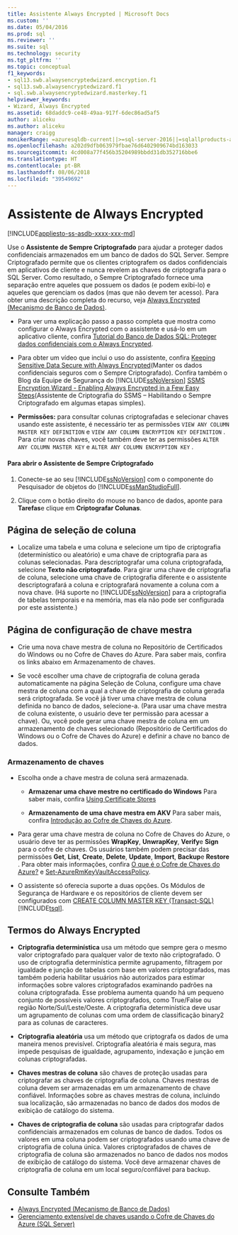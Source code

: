 ```yaml
---
title: Assistente Always Encrypted | Microsoft Docs
ms.custom: ''
ms.date: 05/04/2016
ms.prod: sql
ms.reviewer: ''
ms.suite: sql
ms.technology: security
ms.tgt_pltfrm: ''
ms.topic: conceptual
f1_keywords:
- sql13.swb.alwaysencryptedwizard.encryption.f1
- sql13.swb.alwaysencryptedwizard.f1
- sql.swb.alwaysencryptedwizard.masterkey.f1
helpviewer_keywords:
- Wizard, Always Encrypted
ms.assetid: 68daddc9-ce48-49aa-917f-6dec86ad5af5
author: aliceku
ms.author: aliceku
manager: craigg
monikerRange: =azuresqldb-current||>=sql-server-2016||=sqlallproducts-allversions||>=sql-server-linux-2017
ms.openlocfilehash: a202d9dfb063979fbae76d6402909674bd163033
ms.sourcegitcommit: 4cd008a77f456b35204989bbdd31db352716bbe6
ms.translationtype: HT
ms.contentlocale: pt-BR
ms.lasthandoff: 08/06/2018
ms.locfileid: "39549692"
---
```

# <a name="always-encrypted-wizard"></a>Assistente de Always Encrypted
[!INCLUDE[appliesto-ss-asdb-xxxx-xxx-md](../../../includes/appliesto-ss-asdb-xxxx-xxx-md.md)]

Use o **Assistente de Sempre Criptografado** para ajudar a proteger dados confidenciais armazenados em um banco de dados do SQL Server. Sempre Criptografado permite que os clientes criptografem os dados confidenciais em aplicativos de cliente e nunca revelem as chaves de criptografia para o SQL Server. Como resultado, o Sempre Criptografado fornece uma separação entre aqueles que possuem os dados (e podem exibi-lo) e aqueles que gerenciam os dados (mas que não devem ter acesso).  Para obter uma descrição completa do recurso, veja [Always Encrypted &#40;Mecanismo de Banco de Dados&#41;](../../../relational-databases/security/encryption/always-encrypted-database-engine.md).  
 
 - Para ver uma explicação passo a passo completa que mostra como configurar o Always Encrypted com o assistente e usá-lo em um aplicativo cliente, confira [Tutorial do Banco de Dados SQL: Proteger dados confidenciais com o Always Encrypted](https://azure.microsoft.com/documentation/articles/sql-database-always-encrypted/).  
 
 - Para obter um vídeo que inclui o uso do assistente, confira [Keeping Sensitive Data Secure with Always Encrypted](https://channel9.msdn.com/events/DataDriven/SQLServer2016/AlwaysEncrypted)(Manter os dados confidenciais seguros com o Sempre Criptografado). Confira também o Blog da Equipe de Segurança do [!INCLUDE[ssNoVersion](../../../includes/ssnoversion-md.md)] [SSMS Encryption Wizard - Enabling Always Encrypted in a Few Easy Steps](http://blogs.msdn.com/b/sqlsecurity/archive/2015/11/01/ssms-encryption-wizard-enabling-always-encrypted-made-easy.aspx)(Assistente de Criptografia do SSMS – Habilitando o Sempre Criptografado em algumas etapas simples).  
 
 - **Permissões:** para consultar colunas criptografadas e selecionar chaves usando este assistente, é necessário ter as permissões `VIEW ANY COLUMN MASTER KEY DEFINITION` e `VIEW ANY COLUMN ENCRYPTION KEY DEFINITION` . Para criar novas chaves, você também deve ter as permissões `ALTER ANY COLUMN MASTER KEY` e `ALTER ANY COLUMN ENCRYPTION KEY` .  
 
 #### <a name="to-open-the-always-encrypted-wizard"></a>Para abrir o Assistente de Sempre Criptografado  
 
 1.  Conecte-se ao seu [!INCLUDE[ssNoVersion](../../../includes/ssnoversion-md.md)] com o componente do Pesquisador de objetos do [!INCLUDE[ssManStudioFull](../../../includes/ssmanstudiofull-md.md)].  
   
 2.  Clique com o botão direito do mouse no banco de dados, aponte para **Tarefas**e clique em **Criptografar Colunas**.  
   
 ## <a name="column-selection-page"></a>Página de seleção de coluna  
 - Localize uma tabela e uma coluna e selecione um tipo de criptografia (determinístico ou aleatório) e uma chave de criptografia para as colunas selecionadas. Para descriptografar uma coluna criptografada, selecione **Texto não criptografado**. Para girar uma chave de criptografia de coluna, selecione uma chave de criptografia diferente e o assistente descriptografará a coluna e criptografará novamente a coluna com a nova chave. (Há suporte no [!INCLUDE[ssNoVersion](../../../includes/ssnoversion-md.md)] para a criptografia de tabelas temporais e na memória, mas ela não pode ser configurada por este assistente.)  
 
## <a name="master-key-configuration-page"></a>Página de configuração de chave mestra  
 - Crie uma nova chave mestra de coluna no Repositório de Certificados do Windows ou no Cofre de Chaves do Azure. Para saber mais, confira os links abaixo em Armazenamento de chaves.  
 
 - Se você escolher uma chave de criptografia de coluna gerada automaticamente na página Seleção de Coluna, configure uma chave mestra de coluna com a qual a chave de criptografia de coluna gerada será criptografada. Se você já tiver uma chave mestra de coluna definida no banco de dados, selecione-a. (Para usar uma chave mestra de coluna existente, o usuário deve ter permissão para acessar a chave). Ou, você pode gerar uma chave mestra de coluna em um armazenamento de chaves selecionado (Repositório de Certificados do Windows ou o Cofre de Chaves do Azure) e definir a chave no banco de dados.  
 
 ### <a name="key-storage"></a>**Armazenamento de chaves**  
 
 - Escolha onde a chave mestra de coluna será armazenada.  
 
   - **Armazenar uma chave mestre no certificado do Windows** Para saber mais, confira [Using Certificate Stores](https://msdn.microsoft.com/library/windows/desktop/aa388160.aspx)  
 
   - **Armazenamento de uma chave mestra em AKV** Para saber mais, confira [Introdução ao Cofre de Chaves do Azure](https://azure.microsoft.com/documentation/articles/key-vault-get-started/).  
 
 - Para gerar uma chave mestra de coluna no Cofre de Chaves do Azure, o usuário deve ter as permissões **WrapKey**, **UnwrapKey**, **Verify**e **Sign** para o cofre de chaves. Os usuários também podem precisar das permissões **Get**, **List**, **Create**, **Delete**, **Update**, **Import**, **Backup**e **Restore** . Para obter mais informações, confira [O que é o Cofre de Chaves do Azure?](https://azure.microsoft.com/documentation/articles/key-vault-whatis/) e   [Set-AzureRmKeyVaultAccessPolicy](https://msdn.microsoft.com/library/mt603625.aspx).  
 
 - O assistente só oferecia suporte a duas opções. Os Módulos de Segurança de Hardware e os repositórios de cliente devem ser configurados com [CREATE COLUMN MASTER KEY &#40;Transact-SQL&#41;](../../../t-sql/statements/create-column-master-key-transact-sql.md)[!INCLUDE[tsql](../../../includes/tsql-md.md)].  
 
 ## <a name="always-encrypted-terms"></a>Termos do Always Encrypted  
 
 - **Criptografia determinística** usa um método que sempre gera o mesmo valor criptografado para qualquer valor de texto não criptografado. O uso de criptografia determinística permite agrupamento, filtragem por igualdade e junção de tabelas com base em valores criptografados, mas também poderia habilitar usuários não autorizados para estimar informações sobre valores criptografados examinando padrões na coluna criptografada. Esse problema aumenta quando há um pequeno conjunto de possíveis valores criptografados, como True/False ou região Norte/Sul/Leste/Oeste. A criptografia determinística deve usar um agrupamento de colunas com uma ordem de classificação binary2 para as colunas de caracteres.  
 
 - **Criptografia aleatória** usa um método que criptografa os dados de uma maneira menos previsível. Criptografia aleatória é mais segura, mas impede pesquisas de igualdade, agrupamento, indexação e junção em colunas criptografadas.  

 - **Chaves mestras de coluna** são chaves de proteção usadas para criptografar as chaves de criptografia de coluna. Chaves mestras de coluna devem ser armazenadas em um armazenamento de chave confiável. Informações sobre as chaves mestras de coluna, incluindo sua localização, são armazenadas no banco de dados dos modos de exibição de catálogo do sistema.  

 - **Chaves de criptografia de coluna** são usadas para criptografar dados confidenciais armazenados em colunas de banco de dados. Todos os valores em uma coluna podem ser criptografados usando uma chave de criptografia de coluna única. Valores criptografados de chaves de criptografia de coluna são armazenados no banco de dados nos modos de exibição de catálogo do sistema. Você deve armazenar chaves de criptografia de coluna em um local seguro/confiável para backup.  

 ## <a name="see-also"></a>Consulte Também  
 - [Always Encrypted &#40;Mecanismo de Banco de Dados&#41;](../../../relational-databases/security/encryption/always-encrypted-database-engine.md)   
 - [Gerenciamento extensível de chaves usando o Cofre de Chaves do Azure &#40;SQL Server&#41;](../../../relational-databases/security/encryption/extensible-key-management-using-azure-key-vault-sql-server.md)  
